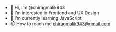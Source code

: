 - 👋 Hi, I’m @chiragmalik943
- 👀 I’m interested in Frontend and UX Design
- 🌱 I’m currently learning JavaScript
- 📫 How to reach me chiragmalik943@gmail.com

<!---
chiragmalik943/chiragmalik943 is a ✨ special ✨ repository because its `README.md` (this file) appears on your GitHub profile.
You can click the Preview link to take a look at your changes.
--->
